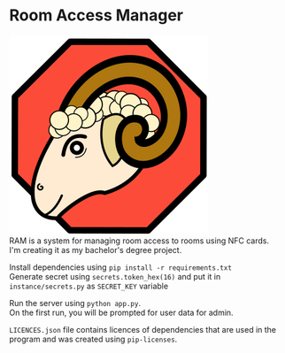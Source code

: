 # Room Access Manager  
!["Project Icon"](https://raw.githubusercontent.com/nonelone/room_access_manager/master/icon.svg "Room Access Manager")  
RAM is a system for managing room access to rooms using NFC cards.  
I'm creating it as my bachelor's degree project.

Install dependencies using
`pip install -r requirements.txt`  
Generate secret using `secrets.token_hex(16)` and put it in `instance/secrets.py` as `SECRET_KEY` variable


Run the server using `python app.py`.  
On the first run, you will be prompted for user data for admin.  

`LICENCES.json` file contains licences of dependencies that are used in the program and was created using `pip-licenses`.
